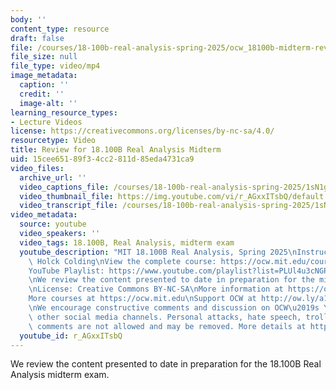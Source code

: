 ```yaml
---
body: ''
content_type: resource
draft: false
file: /courses/18-100b-real-analysis-spring-2025/ocw_18100b-midterm-review-2025mar18_360p_16_9.mp4
file_size: null
file_type: video/mp4
image_metadata:
  caption: ''
  credit: ''
  image-alt: ''
learning_resource_types:
- Lecture Videos
license: https://creativecommons.org/licenses/by-nc-sa/4.0/
resourcetype: Video
title: Review for 18.100B Real Analysis Midterm
uid: 15cee651-89f3-4cc2-811d-85eda4731ca9
video_files:
  archive_url: ''
  video_captions_file: /courses/18-100b-real-analysis-spring-2025/1sN1gvPhBNpgp0lUNWk64LlareH5o6qRq_transcript.webvtt
  video_thumbnail_file: https://img.youtube.com/vi/r_AGxxITsbQ/default.jpg
  video_transcript_file: /courses/18-100b-real-analysis-spring-2025/1sN1gvPhBNpgp0lUNWk64LlareH5o6qRq_transcript.pdf
video_metadata:
  source: youtube
  video_speakers: ''
  video_tags: 18.100B, Real Analysis, midterm exam
  youtube_description: "MIT 18.100B Real Analysis, Spring 2025\nInstructor: Tobias\
    \ Holck Colding\nView the complete course: https://ocw.mit.edu/courses/18-100b-real-analysis-spring-2025/\n\
    YouTube Playlist: https://www.youtube.com/playlist?list=PLUl4u3cNGP62Ie7F_tTAhhXoX5_Cl8meG\n\
    \nWe review the content presented to date in preparation for the midterm exam.\n\
    \nLicense: Creative Commons BY-NC-SA\nMore information at https://ocw.mit.edu/terms\n\
    More courses at https://ocw.mit.edu\nSupport OCW at http://ow.ly/a1If50zVRlQ\n\
    \nWe encourage constructive comments and discussion on OCW\u2019s YouTube and\
    \ other social media channels. Personal attacks, hate speech, trolling, and inappropriate\
    \ comments are not allowed and may be removed. More details at https://ocw.mit.edu/comments.\n"
  youtube_id: r_AGxxITsbQ
---
```

We review the content presented to date in preparation for the 18.100B Real Analysis midterm exam.